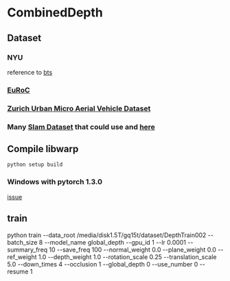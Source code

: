 # CombinedDepth

## Dataset

### NYU

reference to [bts](https://github.com/cogaplex-bts/bts)

### [EuRoC](https://projects.asl.ethz.ch/datasets/doku.php?id=kmavvisualinertialdatasets)

### [Zurich Urban Micro Aerial Vehicle Dataset](http://rpg.ifi.uzh.ch/zurichmavdataset.html)

### Many [Slam Dataset](https://sites.google.com/view/awesome-slam-datasets/) that could use and [here](https://github.com/youngguncho/awesome-slam-datasets)

## Compile libwarp

```
python setup build
```
### Windows with pytorch 1.3.0
[issue](https://github.com/pytorch/extension-cpp/issues/37)

## train

python train --data_root /media/disk1.5T/gq15t/dataset/DepthTrain002 --batch_size 8 --model_name global_depth --gpu_id 1 --lr 0.0001 --summary_freq 10 --save_freq 100 --normal_weight 0.0 --plane_weight 0.0 --ref_weight 1.0 --depth_weight 1.0 --rotation_scale 0.25 --translation_scale 5.0 --down_times 4 --occlusion 1 --global_depth 0 --use_number 0 --resume 1
